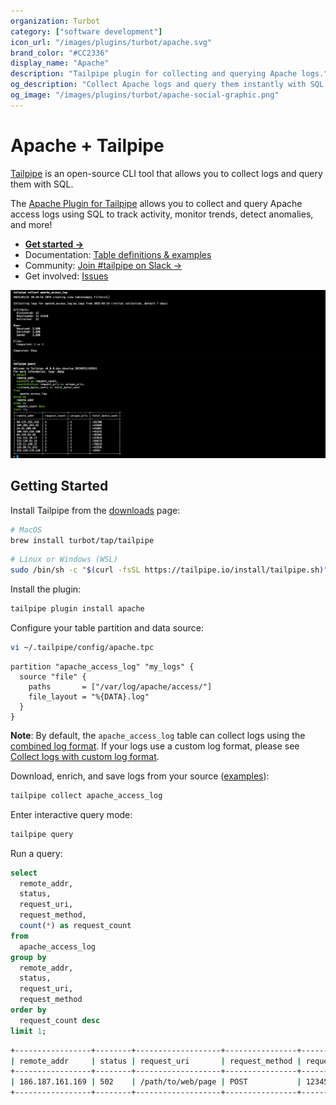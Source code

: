 ```yaml
---
organization: Turbot
category: ["software development"]
icon_url: "/images/plugins/turbot/apache.svg"
brand_color: "#CC2336"
display_name: "Apache"
description: "Tailpipe plugin for collecting and querying Apache logs."
og_description: "Collect Apache logs and query them instantly with SQL! Open source CLI. No DB required."
og_image: "/images/plugins/turbot/apache-social-graphic.png"
---
```


# Apache + Tailpipe

[Tailpipe](https://tailpipe.io) is an open-source CLI tool that allows you to collect logs and query them with SQL.

The [Apache Plugin for Tailpipe](https://hub.tailpipe.io/plugins/turbot/apache) allows you to collect and query Apache access logs using SQL to track activity, monitor trends, detect anomalies, and more!

- **[Get started →](https://hub.tailpipe.io/plugins/turbot/apache)**
- Documentation: [Table definitions & examples](https://hub.tailpipe.io/plugins/turbot/apache/tables)
- Community: [Join #tailpipe on Slack →](https://turbot.com/community/join)
- Get involved: [Issues](https://github.com/turbot/tailpipe-plugin-apache/issues)

![image](https://raw.githubusercontent.com/turbot/tailpipe-plugin-apache/main/docs/images/apache_access_log_terminal.png?type=thumbnail)

## Getting Started

Install Tailpipe from the [downloads](https://tailpipe.io/downloads) page:

```sh
# MacOS
brew install turbot/tap/tailpipe
```

```sh
# Linux or Windows (WSL)
sudo /bin/sh -c "$(curl -fsSL https://tailpipe.io/install/tailpipe.sh)"
```

Install the plugin:

```sh
tailpipe plugin install apache
```

Configure your table partition and data source:

```sh
vi ~/.tailpipe/config/apache.tpc
```

```hcl
partition "apache_access_log" "my_logs" {
  source "file" {
    paths       = ["/var/log/apache/access/"]
    file_layout = "%{DATA}.log"
  }
}
```

**Note**: By default, the `apache_access_log` table can collect logs using the [combined log format](https://httpd.apache.org/docs/2.4/logs.html#combined). If your logs use a custom log format, please see [Collect logs with custom log format](https://hub.tailpipe.io/plugins/turbot/apache/tables/apache_access_log#collect-logs-with-custom-log-format).

Download, enrich, and save logs from your source ([examples](https://tailpipe.io/docs/reference/cli/collect)):

```sh
tailpipe collect apache_access_log
```

Enter interactive query mode:

```sh
tailpipe query
```

Run a query:

```sql
select
  remote_addr,
  status,
  request_uri,
  request_method,
  count(*) as request_count
from 
  apache_access_log
group by 
  remote_addr, 
  status, 
  request_uri, 
  request_method
order by 
  request_count desc
limit 1;
```

```sh
+-----------------+--------+-------------------+----------------+---------------+
| remote_addr     | status | request_uri       | request_method | request_count |
+-----------------+--------+-------------------+----------------+---------------+
| 186.187.161.169 | 502    | /path/to/web/page | POST           | 12345         |
+-----------------+--------+-------------------+----------------+---------------+
```
